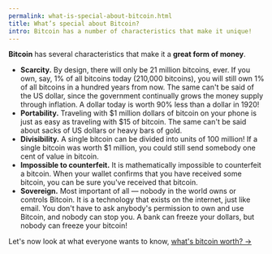 ```yaml
---
permalink: what-is-special-about-bitcoin.html
title: What’s special about Bitcoin?
intro: Bitcoin has a number of characteristics that make it unique!
---
```


**Bitcoin** has several characteristics that make it a **great form of money**.

- **Scarcity.** By design, there will only be 21 million bitcoins, ever. If you own, say, 1% of all bitcoins today (210,000 bitcoins), you will still own 1% of all bitcoins in a hundred years from now. The same can't be said of the US dollar, since the government continually grows the money supply through inflation. A dollar today is worth 90% less than a dollar in 1920!
- **Portability.** Traveling with $1 million dollars of bitcoin on your phone is just as easy as traveling with $15 of bitcoin. The same can't be said about sacks of US dollars or heavy bars of gold.
- **Divisibility.** A single bitcoin can be divided into units of 100 million! If a single bitcoin was worth $1 million, you could still send somebody one cent of value in bitcoin.
- **Impossible to counterfeit.** It is mathematically impossible to counterfeit a bitcoin. When your wallet confirms that you have received some bitcoin, you can be sure you've received that bitcoin.
- **Sovereign.** Most important of all — nobody in the world owns or controls Bitcoin. It is a technology that exists on the internet, just like email. You don't have to ask anybody's permission to own and use Bitcoin, and nobody can stop you. A bank can freeze your dollars, but nobody can freeze your bitcoin!

Let's now look at what everyone wants to know, [what's bitcoin worth? →](/what-is-bitcoin-worth.html)